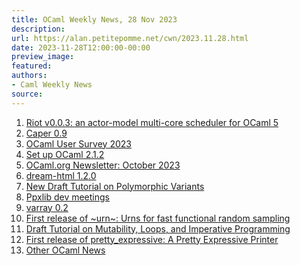 ```yaml
---
title: OCaml Weekly News, 28 Nov 2023
description:
url: https://alan.petitepomme.net/cwn/2023.11.28.html
date: 2023-11-28T12:00:00-00:00
preview_image:
featured:
authors:
- Caml Weekly News
source:
---
```


<ol><li><a href="https://alan.petitepomme.net/cwn/2023.11.28.html#1">Riot v0.0.3: an actor-model multi-core scheduler for OCaml 5</a></li><li><a href="https://alan.petitepomme.net/cwn/2023.11.28.html#2">Caper 0.9</a></li><li><a href="https://alan.petitepomme.net/cwn/2023.11.28.html#3">OCaml User Survey 2023</a></li><li><a href="https://alan.petitepomme.net/cwn/2023.11.28.html#4">Set up OCaml 2.1.2</a></li><li><a href="https://alan.petitepomme.net/cwn/2023.11.28.html#5">OCaml.org Newsletter: October 2023</a></li><li><a href="https://alan.petitepomme.net/cwn/2023.11.28.html#6">dream-html 1.2.0</a></li><li><a href="https://alan.petitepomme.net/cwn/2023.11.28.html#7">New Draft Tutorial on Polymorphic Variants</a></li><li><a href="https://alan.petitepomme.net/cwn/2023.11.28.html#8">Ppxlib dev meetings</a></li><li><a href="https://alan.petitepomme.net/cwn/2023.11.28.html#9">varray 0.2</a></li><li><a href="https://alan.petitepomme.net/cwn/2023.11.28.html#10">First release of ~urn~: Urns for fast functional random sampling</a></li><li><a href="https://alan.petitepomme.net/cwn/2023.11.28.html#11">Draft Tutorial on Mutability, Loops, and Imperative Programming</a></li><li><a href="https://alan.petitepomme.net/cwn/2023.11.28.html#12">First release of pretty_expressive: A Pretty Expressive Printer</a></li><li><a href="https://alan.petitepomme.net/cwn/2023.11.28.html#13">Other OCaml News</a></li></ol>
